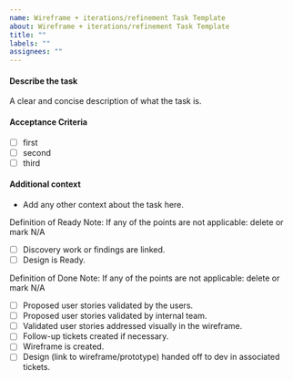 ```yaml
---
name: Wireframe + iterations/refinement Task Template
about: Wireframe + iterations/refinement Task Template
title: ""
labels: ""
assignees: ""
---
```


#### Describe the task

A clear and concise description of what the task is.

#### Acceptance Criteria

- [ ] first
- [ ] second
- [ ] third

#### Additional context

- Add any other context about the task here.

Definition of Ready
Note: If any of the points are not applicable: delete or mark N/A

- [ ] Discovery work or findings are linked.
- [ ] Design is Ready.

Definition of Done
Note: If any of the points are not applicable: delete or mark N/A

- [ ] Proposed user stories validated by the users.
- [ ] Proposed user stories validated by internal team.
- [ ] Validated user stories addressed visually in the wireframe.
- [ ] Follow-up tickets created if necessary.
- [ ] Wireframe is created.
- [ ] Design (link to wireframe/prototype) handed off to dev in associated tickets.
